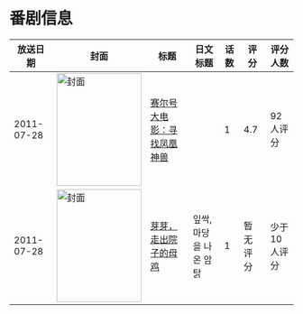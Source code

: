 # 番剧信息

|放送日期|封面|标题|日文标题|话数|评分|评分人数|
|---|---|---|---|---|---|---|
|2011-07-28|<img src="https://lain.bgm.tv/pic/cover/c/9c/51/130953_oTahb.jpg" alt="封面" style="width:150px;height:200px;object-fit:cover;">|[赛尔号大电影：寻找凤凰神兽](https://bangumi.tv/subject/130953)||1|4.7|92人评分|
|2011-07-28|<img src="https://lain.bgm.tv/pic/cover/c/fe/c8/147357_g3aA1.jpg" alt="封面" style="width:150px;height:200px;object-fit:cover;">|[芽芽，走出院子的母鸡](https://bangumi.tv/subject/147357)|잎싹, 마당을 나온 암탉|1|暂无评分|少于10人评分|
